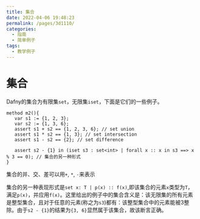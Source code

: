 ```yaml
---
title: 集合
date: 2022-04-06 19:48:23
permalink: /pages/3d1110/
categories:
  - 指南
  - 简单例子
tags:
  - 教学例子
---
```

# 集合

Dafny的集合为有限集`set`，无限集`iset`，下面是它们的一些例子。


```dafny
method m2(){
   var s1 := {1, 2, 3};
   var s2 := {1, 3, 6};
   assert s1 + s2 == {1, 2, 3, 6}; // set union
   assert s1 * s2 == {1, 3}; // set intersection
   assert s1 - s2 == {2}; // set difference

   assert s2 - {1} in (iset s3 : set<int> | forall x :: x in s3 ==> x % 3 == 0); // 集合的另一种形式
}
```

集合的并、交、差可以用`+`, `*`, `-`来表示

集合的另一种表现形式是`set x: T | p(x) :: f(x)`,即该集合的元素`x`类型为`T`，满足`p(x)`，并应用`f(x)`。这里给出的例子中的集合含义是：该无限集的所有元素是整型集合，且对于任意的元素(称之为`s3`)都有：该整型集合中的元素能被3整除。由于`s2 - {1}`的结果为`{3, 6}`显然属于该集合，故该断言正确。